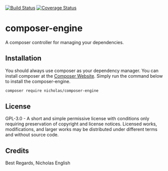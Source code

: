[![Build Status](https://travis-ci.org/Nenglish7/composer-engine.svg?branch=master)](https://travis-ci.org/Nenglish7/composer-engine) [![Coverage Status](https://coveralls.io/repos/github/Nenglish7/composer-engine/badge.svg?branch=master)](https://coveralls.io/github/Nenglish7/composer-engine?branch=master)

# composer-engine

A composer controller for managing your dependencies.

## Installation

You should always use composer as your dependency manager. You can install composer at the [Composer Website](https://getcomposer.org/). Simply run the command below to install the composer-engine.

```sh
composer require nicholas/composer-engine
```

## License

GPL-3.0 - A short and simple permissive license with conditions only requiring preservation of copyright and license notices. Licensed works, modifications, and larger works may be distributed under different terms and without source code.

## Credits

Best Regards,
Nicholas English
